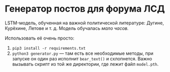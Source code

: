 # Генератор постов для форума ЛСД

LSTM-модель, обученная на важной политической литературе: Дугине, Курёхине, Летове и т. д. Модель обучалась *мало часов.*

Использовать её очень просто:
1. `pip3 install -r requirements.txt`
2. `python3 generator.py` — там есть все необходимые методы, при запуске он один раз исполнит `bear_text()` и схлопнется. Важно вызывать скрипт из той же директории, где лежит файл `model.pth`.